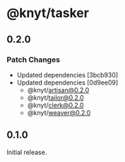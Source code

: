 # @knyt/tasker

## 0.2.0

### Patch Changes

- Updated dependencies [3bcb930]
- Updated dependencies [0d9ee09]
  - @knyt/artisan@0.2.0
  - @knyt/tailor@0.2.0
  - @knyt/clerk@0.2.0
  - @knyt/weaver@0.2.0

## 0.1.0

Initial release.
